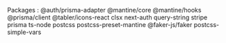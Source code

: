 

Packages : @auth/prisma-adapter @mantine/core @mantine/hooks @prisma/client @tabler/icons-react clsx next-auth query-string stripe prisma ts-node postcss postcss-preset-mantine @faker-js/faker postcss-simple-vars 
